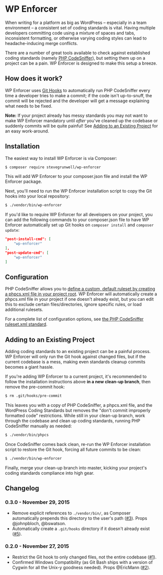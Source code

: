 # WP Enforcer

When writing for a platform as big as WordPress – especially in a team environment – a consistent set of coding standards is vital. Having multiple developers committing code using a mixture of spaces and tabs, inconsistent formatting, or otherwise varying coding styles can lead to headache-inducing merge conflicts.

There are a number of great tools available to check against established coding standards (namely [PHP CodeSniffer](https://github.com/squizlabs/PHP_CodeSniffer)), but setting them up on a project can be a pain. WP Enforcer is designed to make this setup a breeze.


## How does it work?

WP Enforcer uses [Git Hooks](https://git-scm.com/book/en/v2/Customizing-Git-Git-Hooks) to automatically run PHP CodeSniffer every time a developer tries to make a commit; if the code isn't up-to-snuff, the commit will be rejected and the developer will get a message explaining what needs to be fixed.

**Note:** If your project already has messy standards you may not want to make WP Enforcer mandatory until *after* you've cleaned up the codebase or suddenly commits will be quite painful! See [Adding to an Existing Project](#adding-to-an-existing-project) for an easy work-around.


## Installation

The easiest way to install WP Enforcer is via Composer:

```bash
$ composer require stevegrunwell/wp-enforcer
```

This will add WP Enforcer to your composer.json file and install the WP Enforcer package.

Next, you'll need to run the WP Enforcer installation script to copy the Git hooks into your local repository:

```bash
$ ./vendor/bin/wp-enforcer
```

If you'd like to require WP Enforcer for all developers on your project, you can add the following commands to your composer.json file to have WP Enforcer automatically set up Git hooks on `composer install` and `composer update`:

```json
"post-install-cmd": [
	"wp-enforcer"
],
"post-update-cmd": [
	"wp-enforcer"
]
```


## Configuration

PHP CodeSniffer allows you to [define a custom, default ruleset by creating a phpcs.xml file in your project root](https://github.com/squizlabs/PHP_CodeSniffer/wiki/Advanced-Usage#using-a-default-configuration-file). WP Enforcer will automatically create a phpcs.xml file in your project if one doesn't already exist, but you can edit this to exclude certain files/directories, ignore specific rules, or load additional rulesets.

For a complete list of configuration options, see [the PHP CodeSniffer ruleset.xml standard](https://github.com/squizlabs/PHP_CodeSniffer/wiki/Annotated-ruleset.xml).


## Adding to an Existing Project

Adding coding standards to an existing project can be a painful process. WP Enforcer will only run the Git hook against changed files, but if the current codebase is a mess, making even standards cleanup commits becomes a giant hassle.

If you're adding WP Enforcer to a current project, it's recommended to follow the installation instructions above **in a new clean-up branch**, then remove the pre-commit hook:

```bash
$ rm .git/hooks/pre-commit
```

This leaves you with a copy of PHP CodeSniffer, a phpcs.xml file, and the WordPress Coding Standards but removes the "don't commit improperly formatted code" restrictions. While still in your clean-up branch, work through the codebase and clean up coding standards, running PHP CodeSniffer manually as needed:

```bash
$ ./vendor/bin/phpcs
```

Once CodeSniffer comes back clean, re-run the WP Enforcer installation script to restore the Git hook, forcing all future commits to be clean:

```bash
$ ./vendor/bin/wp-enforcer
```

Finally, merge your clean-up branch into master, kicking your project's coding standards compliance into high gear.

## Changelog

### 0.3.0 - November 29, 2015

* Remove explicit references to `./vendor/bin/`, as Composer automatically prepends this directory to the user's path ([#3](https://github.com/stevegrunwell/wp-enforcer/issues/3)). Props @johnpbloch, @bswatson.
* Automatically create a `.git/hooks` directory if it doesn't already exist ([#5](https://github.com/stevegrunwell/wp-enforcer/issues/5)).

### 0.2.0 - November 27, 2015

* Restrict the Git hook to only changed files, not the entire codebase ([#1](https://github.com/stevegrunwell/wp-enforcer/issues/1)).
* Confirmed Windows Compatibility (as Git Bash ships with a version of Cygwin for all the Unix-y goodness needed). Props @EricMann ([#2](https://github.com/stevegrunwell/wp-enforcer/issues/2)).
